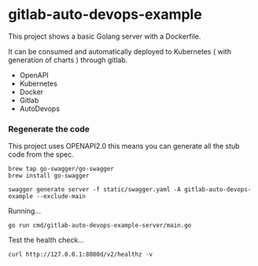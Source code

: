 # gitlab-auto-devops-example

This project shows a basic Golang server with a Dockerfile.

It can be consumed and automatically deployed to Kubernetes ( with generation of charts ) through gitlab.

- OpenAPI
- Kubernetes
- Docker
- Gitlab
- AutoDevops

### Regenerate the code

This project uses OPENAPI2.0 this means you can generate all the stub code from the spec.

```
brew tap go-swagger/go-swagger
brew install go-swagger

swagger generate server -f static/swagger.yaml -A gitlab-auto-devops-example --exclude-main
```

Running...

```
go run cmd/gitlab-auto-devops-example-server/main.go
```

Test the health check...

```
curl http://127.0.0.1:8080d/v2/healthz -v
```
